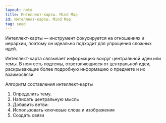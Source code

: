 ```yaml
---
layout: note
title: Интеллект-карты. Mind Map
id: Интеллект-карты. Mind Map
tag: seed
---
```



Интеллект-карты — инструмент фокусируется на отношениях и иерархии, поэтому он идеально подходит для упрощения сложных идей. 

Интеллект-карта связывает информацию вокруг центральной идеи или темы. В нем есть подтемы, ответвляющиеся от центральной идеи, раскрывающие более подробную информацию о предмете и их взаимосвязи

Алгоритм составления интеллект-карты

1. Определить тему. 
2. Написать центральную мысль
3. Добавить ветви: 
5. Использовать ключевые слова и изображения
6. Создать связи
